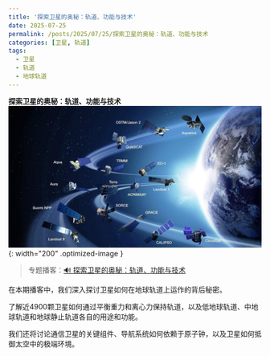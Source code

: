 ```yaml
---
title: '探索卫星的奥秘：轨道、功能与技术'
date: 2025-07-25
permalink: /posts/2025/07/25/探索卫星的奥秘：轨道、功能与技术
categories: [卫星, 轨道]
tags:
  - 卫星
  - 轨道
  - 地球轨道
---
```


**探索卫星的奥秘：轨道、功能与技术**  
![卫星](/images/posts/卫星轨道.jpg){: width="200" .optimized-image }


> 专题播客：[🔊 探索卫星的奥秘：轨道、功能与技术](https://monica.im/ai-podcast/share?id=b6c6633d-0987-4179-b71b-14be8a52456e)

在本期播客中，我们深入探讨卫星如何在地球轨道上运作的背后秘密。

了解近4900颗卫星如何通过平衡重力和离心力保持轨道，以及低地球轨道、中地球轨道和地球静止轨道各自的用途和功能。

我们还将讨论通信卫星的关键组件、导航系统如何依赖于原子钟，以及卫星如何抵御太空中的极端环境。